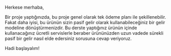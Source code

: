 Herkese merhaba,

Bir proje yaptığınızda, bu proje genel olarak tek ödeme planı ile şekillenebilir. Fakat daha iyisi, bu ürünün sizin pasif gelir olarak kullanabileceğiniz bir gelir modeline dönüştürmenizdir. Bu derste yaptığınız ürünün içinde kullanacağınız ücretli servislerle beraber ürününüzden uzun vadede sürekli pasif bir gelir nasıl elde edersiniz sorusuna cevap veriyoruz.

Hadi başlayalım!